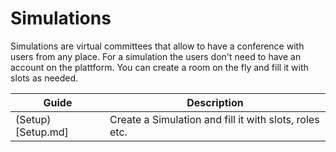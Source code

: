 # Simulations

Simulations are virtual committees that allow to have a conference with users from any place. For a simulation the users don't need to have an account on the plattform.
You can create a room on the fly and fill it with slots as needed.

| Guide | Description |
|-------|-------------|
|(Setup)[Setup.md]|Create a Simulation and fill it with slots, roles etc. |